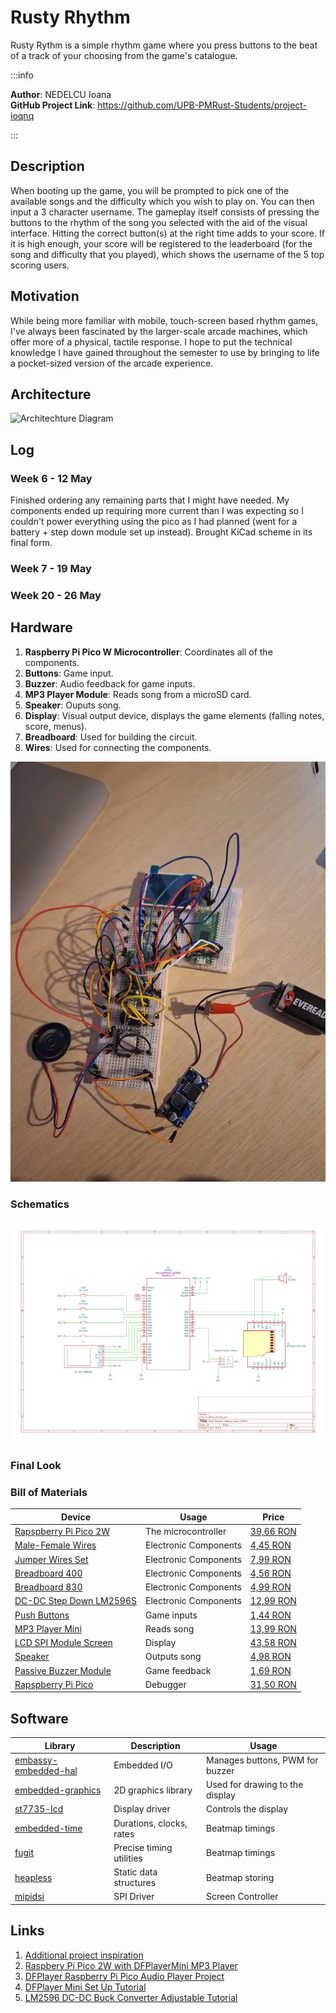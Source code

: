 # Rusty Rhythm
Rusty Rythm is a simple rhythm game where you press buttons to the beat of a track of your choosing from the game's catalogue.

:::info 

**Author**: NEDELCU Ioana \
**GitHub Project Link**: https://github.com/UPB-PMRust-Students/project-ioqnq

:::

## Description

When booting up the game, you will be prompted to pick one of the available songs and the difficulty which you wish to play on. You can then input a 3 character username. The gameplay itself consists of pressing the buttons to the rhythm of the song you selected with the aid of the visual interface. Hitting the correct button(s) at the right time adds to your score. If it is high enough, your score will be registered to the leaderboard (for the song and difficulty that you played), which shows the username of the 5 top scoring users.

## Motivation

While being more familiar with mobile, touch-screen based rhythm games, I've always been fascinated by the larger-scale arcade machines, which offer more of a physical, tactile response. I hope to put the technical knowledge I have gained throughout the semester to use by bringing to life a pocket-sized version of the arcade experience.

## Architecture

![Architechture Diagram](ArchitectureSchematicRustyRythm.webp)

## Log

### Week 6 - 12 May
Finished ordering any remaining parts that I might have needed. My components ended up requiring more current than I was expecting so I couldn't power everything using the pico as I had planned (went for a battery + step down module set up instead). Brought KiCad scheme in its final form.

### Week 7 - 19 May
<!-- I made the KiCad Schematic for the project. Because I couldn't find any symbol for Pico Display Pack, I created it and added to the schematic. -->
<!-- I created the stage and added it to the circuit having now the final shape of it. -->

### Week 20 - 26 May
<!-- I started the software and finished it, while also doing final improvements to my project. -->

## Hardware

1. **Raspberry Pi Pico W Microcontroller**: Coordinates all of the components.
2. **Buttons**: Game input.
3. **Buzzer**: Audio feedback for game inputs.
4. **MP3 Player Module**: Reads song from a microSD card.
5. **Speaker**: Ouputs song.
6. **Display**: Visual output device, displays the game elements (falling notes, score, menus). 
7. **Breadboard**: Used for building the circuit.
8. **Wires**: Used for connecting the components.

![](ProjectImg1.webp)

### Schematics

<!-- ![KiCad Schematic](ProjectKicadScheme.webp) -->
![KiCad Schematic](rustProj.svg)


### Final Look
<!-- ![Final look](scena_final.webp) -->


### Bill of Materials

<!-- Fill out this table with all the hardware components that you might need.

The format is 
```
| [Device](link://to/device) | This is used ... | [price](link://to/store) |

```

-->

| Device | Usage | Price |
|--------|--------|-------|
| [Rapspberry Pi Pico 2W](https://www.raspberrypi.com/documentation/microcontrollers/pico-series.html#pico-2-family) | The microcontroller | [39,66 RON](https://www.optimusdigital.ro/ro/placi-raspberry-pi/13327-raspberry-pi-pico-2-w.html?search_query=raspberry+pi+pico&results=26) |
| [Male-Female Wires](https://www.optimusdigital.ro/ro/toate-produsele/876-set-fire-mama-tata-10p-15-cm.html?search_query=mama+15cm&results=3) | Electronic Components | [4,45 RON](https://www.optimusdigital.ro/ro/toate-produsele/876-set-fire-mama-tata-10p-15-cm.html?search_query=mama+15cm&results=3) |
| [Jumper Wires Set](https://www.optimusdigital.ro/ro/fire-fire-mufate/12-set-de-cabluri-pentru-breadboard.html?search_query=set+fire&results=110) | Electronic Components | [7,99 RON](https://www.optimusdigital.ro/ro/fire-fire-mufate/12-set-de-cabluri-pentru-breadboard.html?search_query=set+fire&results=110) |
| [Breadboard 400](https://www.mouser.com/datasheet/2/58/BPS-DAT-(BB400)-Datasheet-932623.pdf?srsltid=AfmBOor87ADUyjMbDJu3F6IKgb9pBw2YChJln_o68OGvC4oivuXkb2aS) | Electronic Components | [4,56 RON](https://www.optimusdigital.ro/ro/prototipare-breadboard-uri/44-breadboard-400-points.html?search_query=breadboard+hq&results=128) |
| [Breadboard 830](http://www.busboard.com/documents/datasheets/BPS-DAT-(BB830)-Datasheet.pdf) | Electronic Components | [4,99 RON](https://www.optimusdigital.ro/ro/prototipare-breadboard-uri/44-breadboard-400-points.html?search_query=breadboard+hq&results=128) |
| [DC-DC Step Down LM2596S](https://www.ti.com/lit/ds/symlink/lm2596.pdf)| Electronic Components | [12,99 RON](https://www.optimusdigital.ro/ro/surse-coboratoare-reglabile/1108-modul-dc-dc-step-down-lm2596hv.html?search_query=step+down&results=69) |
| [Push Buttons](https://components101.com/switches/push-button) | Game inputs | [1,44 RON](https://www.optimusdigital.ro/ro/butoane-i-comutatoare/1119-buton-6x6x6.html?search_query=buton+6&results=213) |
| [MP3 Player Mini](https://wiki.dfrobot.com/DFPlayer_Mini_SKU_DFR0299)| Reads song | [13,99 RON](https://www.optimusdigital.ro/ro/audio/1484-modul-mp3-player-in-miniatura-dfplayer-mini.html?search_query=mp3&results=45) |
| [LCD SPI Module Screen](https://ardushop.ro/en/displays-and-leds/1349-modul-lcd-spi-128x160-6427854019561.html) | Display | [43,58 RON](https://ardushop.ro/en/displays-and-leds/1349-modul-lcd-spi-128x160-6427854019561.html) |
| [Speaker](https://www.farnell.com/datasheets/3004596.pdf) | Outputs song | [4,98 RON](https://ardushop.ro/en/modules/1898-difuzor-2w-8ohm-6427854028723.html) |
| [Passive Buzzer Module](https://www.handsontec.com/dataspecs/module/passive%20buzzer.pdf)| Game feedback | [1,69 RON](https://www.optimusdigital.ro/ro/componente-electronice/12598-modul-buzzer-pasiv.html?search_query=modul+buzzer&results=30) |
| [Rapspberry Pi Pico](https://www.raspberrypi.com/documentation/microcontrollers/pico-series.html#pico-1-family) | Debugger | [31,50 RON](https://ardushop.ro/en/raspberry-pi/513-raspberry-pi-pico-6427854006004.html) |







## Software

| Library | Description | Usage |
|---------|-------------|-------|
| [embassy-embedded-hal](https://github.com/embassy-rs/embassy/tree/main/embassy-embedded-hal) | Embedded I/O | Manages buttons, PWM for buzzer |
| [embedded-graphics](https://github.com/embedded-graphics/embedded-graphics) | 2D graphics library | Used for drawing to the display |
| [st7735-lcd](https://github.com/sajattack/st7735-lcd-rs) | Display driver | Controls the display |
| [embedded-time](https://crates.io/crates/embedded-time) | Durations, clocks, rates | Beatmap timings |
| [fugit](https://crates.io/crates/fugit) | Precise timing utilities | Beatmap timings |
| [heapless](https://docs.rs/heapless/latest/heapless/) | Static data structures | Beatmap storing |
| [mipidsi](https://docs.rs/heapless/latest/heapless/) | SPI Driver | Screen Controller |


## Links

<!-- Add a few links that inspired you and that you think you will use for your project --> 

1. [Additional project inspiration](https://www.youtube.com/watch?v=SYxIqJ6wqH0)
2. [Raspbery Pi Pico 2W with DFPlayerMini MP3 Player](https://www.youtube.com/watch?v=Tuc359wUx_E)
3. [DFPlayer Raspberry Pi Pico Audio Player Project](https://www.youtube.com/watch?v=IDCNz7A6sWA)
4. [DFPlayer Mini Set Up Tutorial](https://www.youtube.com/watch?v=7WiSeQxb1bU)
5. [LM2596 DC-DC Buck Converter Adjustable Tutorial](https://www.youtube.com/watch?v=Lk51i-F1CD4)
